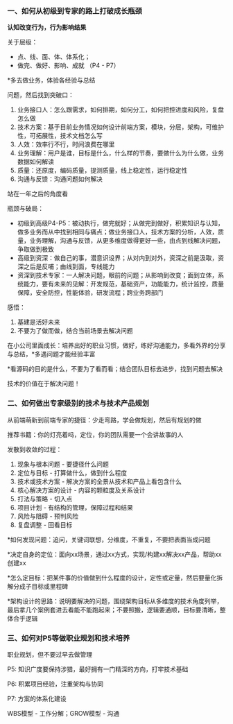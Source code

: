 ### 一、如何从初级到专家的路上打破成长瓶颈

**认知改变行为，行为影响结果**

关于层级：
- 点、线、面、体、体系化；
- 做完、做好、影响、成就 （P4 - P7）

*多去做业务，体验各经验与总结

问题，然后找到突破口：
1. 业务接口人：怎么跟需求，如何排期，如何分工，如何把控进度和风险，复盘怎么做
2. 技术方案：基于目前业务情况如何设计前端方案，模块，分层，架构，可维护性，可拓展性，技术文档怎么写
3. 人效：效率行不行，时间浪费在哪里
4. 业务理解：用户是谁，目标是什么，什么样的节奏，要做什么为什么做，业务数据如何解读
5. 质量：还原度，编码质量，提测质量，线上稳定性，运行稳定性
6. 沟通与反馈：沟通问题如何解决

站在一年之后的角度看

瓶颈与破局：
- 初级到高级P4-P5：被动执行，做完就好；从做完到做好，积累知识与认知，做多业务而从中找到相同与痛点；做业务接口人，技术方案的分析，人效，质量，业务理解，沟通与反馈，从更多维度做得更好一些，由点到线解决问题，争取做到极致
- 高级到资深：做自己的事，潜意识设界；从对内到对外，资深之前是汲取，资深之后是反哺；由线到面，专线能力
- 资深到技术专家：一人解决问题，眼前的问题；从影响到改变；面到立体，系统能力，要有未来的见解：开发规范，基础资产，功能能力，统计监控，质量保障，安全防控，性能体验，研发流程；跨业务跨部门

感悟：
1. 基建是活好未来
2. 不要为了做而做，结合当前场景去解决问题


在小公司里面成长：培养出好的职业习惯，做好，练好沟通能力，多看外界的分享与总结，*多遇问题才能经验丰富

*看源码的目的是什么，不要为了看而看；结合团队目标去进步，找到问题去解决

技术的价值在于解决问题！

### 二、如何做出专家级别的技术与技术产品规划

从前端萌新到前端专家的捷径：少走弯路，学会做规划，然后有规划的做

推荐书籍：你的灯亮着吗，定位，你的团队需要一个会讲故事的人

发散到收敛的过程：
1. 现象与根本问题 - 要捷径什么问题
2. 定位与目标 - 打算做什么，做到什么程度
3. 技术或技术方案 - 解决方案的全景从技术和产品上看包含什么
4. 核心解决方案的设计 - 内容的颗粒度及关系设计
5. 打法与策略 - 切入点
6. 项目计划 - 有结构的管理，保障过程和结果
7. 风险与阻碍 - 预判风险
8. 复盘调整 - 回看目标

*如何发现问题：追问，关键词联想，分维度，不重复，不要把表面当成问题

*决定自身的定位：面向xx场景，通过xx方式，实现/构建xx解决xx产品，帮助xx创建xx

*怎么定目标：把某件事的价值做到什么程度的设计，定性或定量，然后要量化拆解分成子目标或里程碑

*架构设计的思路：说明要解决的问题，围绕架构目标从多维度的技术角度列举，最后拿几个案例套进去看能不能跑起来；不要照搬，逻辑要通顺，目标要清晰，整体合乎逻辑

### 三、如何对P5等做职业规划和技术培养

职业规划，但不要过早去做管理

P5: 知识广度要保持涉猎，最好拥有一门精深的方向，打牢技术基础

P6: 积累项目经验，注重架构与协同

P7: 方案的体系化建设

WBS模型 - 工作分解；GROW模型 - 沟通


